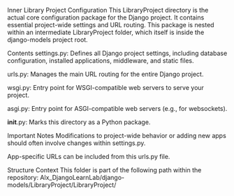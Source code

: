Inner Library Project Configuration
This LibraryProject directory is the actual core configuration package for the Django project. It contains essential project-wide settings and URL routing. This package is nested within an intermediate LibraryProject folder, which itself is inside the django-models project root.

Contents
settings.py: Defines all Django project settings, including database configuration, installed applications, middleware, and static files.

urls.py: Manages the main URL routing for the entire Django project.

wsgi.py: Entry point for WSGI-compatible web servers to serve your project.

asgi.py: Entry point for ASGI-compatible web servers (e.g., for websockets).

__init__.py: Marks this directory as a Python package.

Important Notes
Modifications to project-wide behavior or adding new apps should often involve changes within settings.py.

App-specific URLs can be included from this urls.py file.

Structure Context
This folder is part of the following path within the repository:
Alx_DjangoLearnLab/django-models/LibraryProject/LibraryProject/